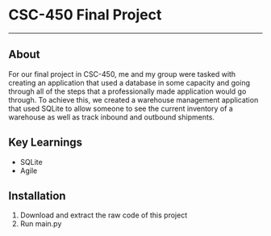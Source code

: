 # CSC-450 Final Project

---

## About
For our final project in CSC-450, me and my group were tasked with creating an application that used a database in some capacity and going through all of the steps that a professionally made application would go through. To achieve this, we created a warehouse management application that used SQLite to allow someone to see the current inventory of a warehouse as well as track inbound and outbound shipments.

## Key Learnings
- SQLite
- Agile

## Installation
1. Download and extract the raw code of this project
2. Run main.py